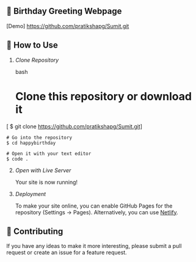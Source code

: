 ## 🎉 Birthday Greeting Webpage 

[Demo] https://github.com/pratikshapg/Sumit.git

## 🚀 How to Use

1.  *Clone Repository*

    bash
    # Clone this repository or download it
   [  $ git clone https://github.com/pratikshapg/Sumit.git] 

    # Go into the repository
    $ cd happybirthday

    # Open it with your text editor
    $ code .
    

2. *Open with Live Server*

    Your site is now running!

3. *Deployment*

    To make your site online, you can enable GitHub Pages for the repository (Settings -> Pages). Alternatively, you can use [Netlify](https://www.netlify.com/).

## 📝 Contributing

If you have any ideas to make it more interesting, please submit a pull request or create an issue for a feature request.
